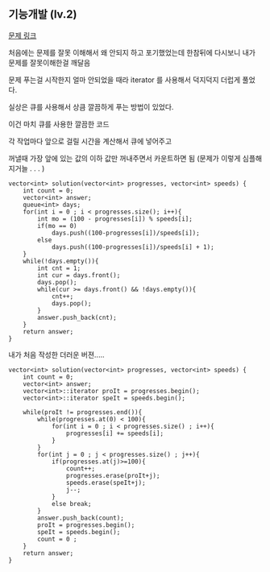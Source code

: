 ## 기능개발 (lv.2)

[문제 링크](https://programmers.co.kr/learn/courses/30/lessons/42586)


처음에는 문제를 잘못 이해해서 왜 안되지 하고 포기했었는데 한참뒤에 다시보니 내가 문제를 잘못이해한걸 깨달음

문제 푸는걸 시작한지 얼마 안되었을 때라 iterator 를 사용해서 덕지덕지 더럽게 풀었다.

실상은 큐를 사용해서 상큼 깔끔하게 푸는 방법이 있었다.

이건 마치 큐를 사용한 깔끔한 코드

각 작업마다 앞으로 걸릴 시간을 계산해서 큐에 넣어주고

꺼낼때 가장 앞에 있는 값의 이하 값만 꺼내주면서 카운트하면 됨 (문제가 이렇게 심플해지거늘 . . . )

```
vector<int> solution(vector<int> progresses, vector<int> speeds) {
    int count = 0;
    vector<int> answer;
    queue<int> days;
    for(int i = 0 ; i < progresses.size(); i++){
        int mo = (100 - progresses[i]) % speeds[i];
        if(mo == 0)
            days.push((100-progresses[i])/speeds[i]);
        else 
            days.push((100-progresses[i])/speeds[i] + 1);
    }
    while(!days.empty()){
        int cnt = 1;
        int cur = days.front();
        days.pop();
        while(cur >= days.front() && !days.empty()){
            cnt++;
            days.pop();
        }
        answer.push_back(cnt);
    }    
    return answer;
}
```



내가 처음 작성한 더러운 버젼.....

```
vector<int> solution(vector<int> progresses, vector<int> speeds) {
    int count = 0;
    vector<int> answer;
    vector<int>::iterator proIt = progresses.begin();
    vector<int>::iterator speIt = speeds.begin();    
    
    while(proIt != progresses.end()){        
        while(progresses.at(0) < 100){
            for(int i = 0 ; i < progresses.size() ; i++){
                progresses[i] += speeds[i];                
            }                        
        }        
        for(int j = 0 ; j < progresses.size() ; j++){            
            if(progresses.at(j)>=100){                
                count++;
                progresses.erase(proIt+j);
                speeds.erase(speIt+j);                                
                j--;
            }            
            else break;            
        }   
        answer.push_back(count);        
        proIt = progresses.begin();
        speIt = speeds.begin();    
        count = 0 ;
    }
    return answer;
}
```